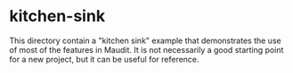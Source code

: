 # kitchen-sink

This directory contain a "kitchen sink" example that demonstrates the use of most of the features in Maudit. It is not necessarily a good starting point for a new project, but it can be useful for reference.
